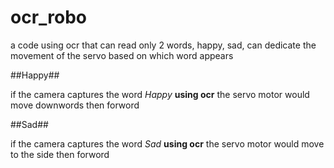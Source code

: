 # ocr_robo
a code using ocr that can read only 2 words, happy, sad, can dedicate the movement of the servo based on which word appears

##Happy##

if the camera captures the word _Happy_ **using ocr** the servo motor would move downwords then forword

##Sad##

if the camera captures the word _Sad_ **using ocr** the servo motor would move to the side then forword
